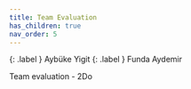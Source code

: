 ```yaml
---
title: Team Evaluation
has_children: true
nav_order: 5
---
```


{: .label }
Aybüke Yigit 
{: .label }
Funda Aydemir 

Team evaluation - 2Do 

